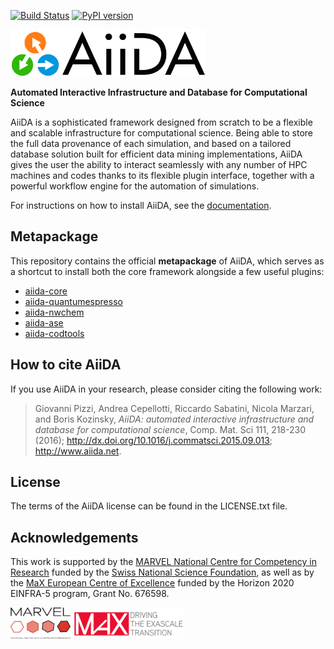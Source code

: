 [![Build Status](https://travis-ci.org/aiidateam/aiida-metakpg.svg?branch=master)](https://travis-ci.org/aiidateam/aiida-metapkg)
[![PyPI version](https://badge.fury.io/py/aiida.svg)](https://badge.fury.io/py/aiida)

<img src="logos/AiiDA_transparent_logo.png" alt="AiiDA" height="75"/>

**Automated Interactive Infrastructure and Database for Computational
Science**

AiiDA is a sophisticated framework designed from scratch to be a
flexible and scalable infrastructure for computational science. Being
able to store the full data provenance of each simulation, and based on
a tailored database solution built for efficient data mining
implementations, AiiDA gives the user the ability to interact seamlessly
with any number of HPC machines and codes thanks to its flexible plugin
interface, together with a powerful workflow engine for the automation
of simulations.

For instructions on how to install AiiDA, see the [documentation](http://aiida-core.readthedocs.io).

## Metapackage

This repository contains the official **metapackage** of AiiDA, which
serves as a shortcut to install both the core framework alongside a few
useful plugins:

- [aiida-core](https://github.com/aiidateam/aiida_core)
- [aiida-quantumespresso](https://github.com/aiidateam/aiida-quantumespresso)
- [aiida-nwchem](https://github.com/aiidateam/aiida-nwchem)
- [aiida-ase](https://github.com/aiidateam/aiida-ase)
- [aiida-codtools](https://github.com/aiidateam/aiida-codtools)


## How to cite AiiDA

If you use AiiDA in your research, please consider citing the following
work:

> Giovanni Pizzi, Andrea Cepellotti, Riccardo Sabatini, Nicola Marzari,
> and Boris Kozinsky, *AiiDA: automated interactive infrastructure and
> database for computational science*, Comp. Mat. Sci 111, 218-230
> (2016); <http://dx.doi.org/10.1016/j.commatsci.2015.09.013>;
> <http://www.aiida.net>.

## License

The terms of the AiiDA license can be found in the LICENSE.txt file.

## Acknowledgements

This work is supported by the [MARVEL National Centre for Competency in
Research](<http://nccr-marvel.ch>) funded by the [Swiss National
Science Foundation](<http://www.snf.ch/en>), as well as by the [MaX
European Centre of Excellence](<http://www.max-centre.eu/>) funded by
the Horizon 2020 EINFRA-5 program, Grant No. 676598.

<img src="logos/MARVEL.png" alt="MARVEL" height="50"/>
<img src="logos/MaX.png" alt="MaX" height="50"/>
